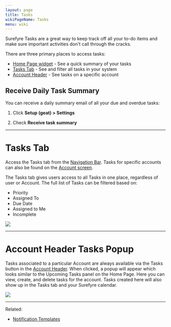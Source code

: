 ```yaml
---
layout: page
title: Tasks
wikiPageName: Tasks
menu: wiki
---
```


Surefyre Tasks are a great way to keep track off all your to-do items and make sure important activities don't call through the cracks.

There are three primary places to access tasks:
* [Home Page widget](https://github.com/surefyresystems/Surefyre-Systems/wiki/Home-Page) - See a quick summary of your tasks
* [Tasks Tab](https://github.com/surefyresystems/Surefyre-Systems/wiki/Tasks#tasks-tab) - See and filter all tasks in your system
* [Account Header](https://github.com/surefyresystems/Surefyre-Systems/wiki/Tasks#account-header-tasks-popup) - See tasks on a specific account

## Receive Daily Task Summary
You can receive a daily summary email of all your due and overdue tasks:

1. Click **Setup (geat) > Settings**

2. Check **Receive task summary**

***

# Tasks Tab

Access the Tasks tab from the [Navigation Bar](https://github.com/surefyresystems/Surefyre-Systems/wiki/Basic-Naviation). Tasks for specific accounts can also be found on the [Account screen](https://github.com/surefyresystems/Surefyre-Systems/wiki/Side-Bar-and-Account-Header#tasks).

The Tasks tab gives users access to all Tasks in one place, regardless of user or Account. The full list of Tasks can be filtered based on:
* Priority
* Assigned To
* Due Date
* Assigned to Me
* Incomplete

![](https://user-images.githubusercontent.com/31252743/32875417-c13290b2-ca4c-11e7-9c83-9a2fa4ae6fcd.png)

***

# Account Header Tasks Popup

Tasks associated to a particular Account are always available via the Tasks button in the [Account Header](https://github.com/surefyresystems/Surefyre-Systems/wiki/Side-Bar-and-Account-Header#account-header). When clicked, a popup will appear which looks similar to the Upcoming Tasks panel on the Home Page. Here you can view, create, and delete tasks for the account. Tasks created here will also show up in the Tasks tab and your Surefyre calendar.

![](https://user-images.githubusercontent.com/31252743/35487335-389675b2-042f-11e8-816b-d230c0cefc5a.png)

***

Related:

* [Notification Templates](https://github.com/surefyresystems/Surefyre-Systems/wiki/Notification-Templates)
